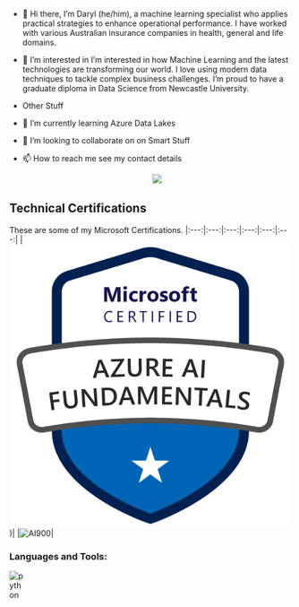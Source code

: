 - 👋 Hi there, I’m Daryl (he/him), a machine learning specialist who applies practical strategies to enhance operational performance. I have worked with various Australian insurance companies in health, general and life domains.
- 👀 I’m interested in  I’m interested in how Machine Learning and the latest technologies are transforming our world. I love using modern data techniques to tackle complex business challenges. I’m proud to have a graduate diploma in Data Science from Newcastle University.
- Other Stuff
- 🌱 I’m currently learning Azure Data Lakes
- 💞️ I’m looking to collaborate on on Smart Stuff
- 📫 How to reach me see my contact details

  <!-- Social Links -->
  <p align="center">
  <a href="https://linkedin.com/in/darylbull"><img src="https://img.shields.io/badge/-LinkedIn-0072b1?style=flat-square&logo=linkedin&logoColor=white"/></a>
  </p>

## Technical Certifications

These are some of my Microsoft Certifications.
|:---:|:---:|:---:|:---:|:---:|:---:| 
|![AI900](https://github.com/Clissold42/Clissold42/blob/main/azure-ai-fundamentals-600x600.png))|
|![AI900](https://github.com/msandfor/msandfor/blob/main/assets/azure-ai-fundamentals-600x600.png)|

### Languages and Tools:

<img align="left" alt="python" width="26px" src="https://cdn3.iconfinder.com/data/icons/logos-and-brands-adobe/512/267_Python-512.png](https://github.com/Clissold42/Clissold42/blob/main/python.png)" />
<!---
Clissold42/Clissold42 is a ✨ special ✨ repository because its `README.md` (this file) appears on your GitHub profile.
You can click the Preview link to take a look at your changes.
--->
